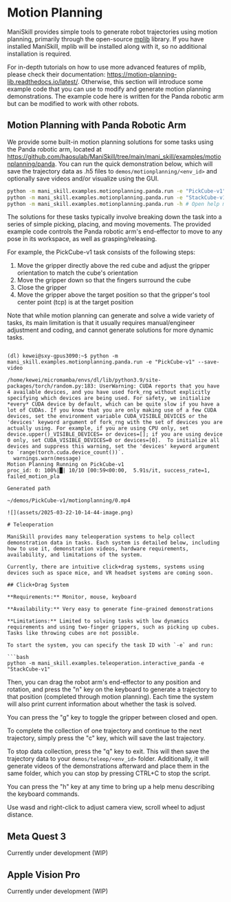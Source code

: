 # Motion Planning

ManiSkill provides simple tools to generate robot trajectories using motion planning, primarily through the open-source [mplib](https://github.com/haosulab/MPlib) library. If you have installed ManiSkill, mplib will be installed along with it, so no additional installation is required.

For in-depth tutorials on how to use more advanced features of mplib, please check their documentation: https://motion-planning-lib.readthedocs.io/latest/. Otherwise, this section will introduce some example code that you can use to modify and generate motion planning demonstrations. The example code here is written for the Panda robotic arm but can be modified to work with other robots.

## Motion Planning with Panda Robotic Arm

We provide some built-in motion planning solutions for some tasks using the Panda robotic arm, located at https://github.com/haosulab/ManiSkill/tree/main/mani_skill/examples/motionplanning/panda. You can run the quick demonstration below, which will save the trajectory data as .h5 files to `demos/motionplanning/<env_id>` and optionally save videos and/or visualize using the GUI.

```bash
python -m mani_skill.examples.motionplanning.panda.run -e "PickCube-v1" --save-video # Run in headless mode, only save video
python -m mani_skill.examples.motionplanning.panda.run -e "StackCube-v1" --vis # Open GUI
python -m mani_skill.examples.motionplanning.panda.run -h # Open help menu and show which tasks have solutions
```

The solutions for these tasks typically involve breaking down the task into a series of simple picking, placing, and moving movements. The provided example code controls the Panda robotic arm's end-effector to move to any pose in its workspace, as well as grasping/releasing.

For example, the PickCube-v1 task consists of the following steps:

1. Move the gripper directly above the red cube and adjust the gripper orientation to match the cube's orientation
2. Move the gripper down so that the fingers surround the cube
3. Close the gripper
4. Move the gripper above the target position so that the gripper's tool center point (tcp) is at the target position

Note that while motion planning can generate and solve a wide variety of tasks, its main limitation is that it usually requires manual/engineer adjustment and coding, and cannot generate solutions for more dynamic tasks.
```

(dl) kewei@sxy-gpus3090:~$ python -m mani_skill.examples.motionplanning.panda.run -e "PickCube-v1" --save-video

/home/kewei/micromamba/envs/dl/lib/python3.9/site-packages/torch/random.py:183: UserWarning: CUDA reports that you have 4 available devices, and you have used fork_rng without explicitly specifying which devices are being used. For safety, we initialize *every* CUDA device by default, which can be quite slow if you have a lot of CUDAs. If you know that you are only making use of a few CUDA devices, set the environment variable CUDA_VISIBLE_DEVICES or the 'devices' keyword argument of fork_rng with the set of devices you are actually using. For example, if you are using CPU only, set device.upper()_VISIBLE_DEVICES= or devices=[]; if you are using device 0 only, set CUDA_VISIBLE_DEVICES=0 or devices=[0].  To initialize all devices and suppress this warning, set the 'devices' keyword argument to `range(torch.cuda.device_count())`.
  warnings.warn(message)
Motion Planning Running on PickCube-v1
proc_id: 0: 100%|█| 10/10 [00:59<00:00,  5.91s/it, success_rate=1, failed_motion_pla

Generated path

~/demos/PickCube-v1/motionplanning/0.mp4

![](assets/2025-03-22-10-14-44-image.png)

# Teleoperation

ManiSkill provides many teleoperation systems to help collect demonstration data in tasks. Each system is detailed below, including how to use it, demonstration videos, hardware requirements, availability, and limitations of the system.

Currently, there are intuitive click+drag systems, systems using devices such as space mice, and VR headset systems are coming soon.

## Click+Drag System

**Requirements:** Monitor, mouse, keyboard

**Availability:** Very easy to generate fine-grained demonstrations

**Limitations:** Limited to solving tasks with low dynamics requirements and using two-finger grippers, such as picking up cubes. Tasks like throwing cubes are not possible.

To start the system, you can specify the task ID with `-e` and run:

```bash
python -m mani_skill.examples.teleoperation.interactive_panda -e "StackCube-v1"
```

Then, you can drag the robot arm's end-effector to any position and rotation, and press the "n" key on the keyboard to generate a trajectory to that position (completed through motion planning). Each time the system will also print current information about whether the task is solved.

You can press the "g" key to toggle the gripper between closed and open.

To complete the collection of one trajectory and continue to the next trajectory, simply press the "c" key, which will save the last trajectory.

To stop data collection, press the "q" key to exit. This will then save the trajectory data to your `demos/teleop/<env_id>` folder. Additionally, it will generate videos of the demonstrations afterward and place them in the same folder, which you can stop by pressing CTRL+C to stop the script.

You can press the "h" key at any time to bring up a help menu describing the keyboard commands.

Use wasd and right-click to adjust camera view, scroll wheel to adjust distance.

## Meta Quest 3

Currently under development (WIP)

## Apple Vision Pro

Currently under development (WIP)